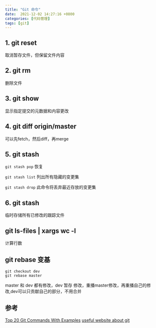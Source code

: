 ```yaml
---
title: "Git 命令"
date:  2021-12-02 14:27:16 +0800
categories: [代码管理]
tags: [git]
---
```


## 1. git reset
取消暂存文件，但保留文件内容
## 2. git rm
删除文件
## 3. git show
显示指定提交的元数据和内容更改
## 4. git diff origin/master
可以先fetch，然后diff，再merge
## 5. git stash
`git stash pop` 恢复

`git stash list` 列出所有隐藏的变更集

`git stash drop` 此命令将丢弃最近存放的变更集
## 6. git stash
临时存储所有已修改的跟踪文件

## git ls-files | xargs wc -l
计算行数

## git rebase 变基

```git
git checkout dev
git rebase master
```

master 和 dev 都有修改，dev 暂存 修改，重播master修改，再重播自己的修改,dev可以只贡献自己的部分，不用合并

## 参考

[Top 20 Git Commands With Examples](https://dzone.com/articles/top-20-git-commands-with-examples)
[useful website about git](https://www.atlassian.com/git/tutorials/using-branches/git-merge)
